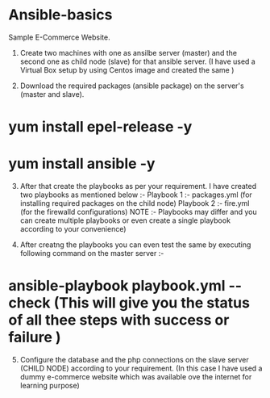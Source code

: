 # Ansible-basics
Sample E-Commerce Website.

1. Create two machines with one as ansilbe server (master) and the second one as child node (slave) for that ansible server.  (I have used a Virtual Box setup by using Centos image and created the same )

2. Download the required packages (ansible package) on the server's (master and slave).

# yum install epel-release -y
# yum install ansible -y

3. After that create the playbooks as per your requirement. I have created two playbooks as mentioned below :-
Playbook 1 :- packages.yml (for installing required packages on the child node)
Playbook 2 :- fire.yml (for the firewalld configurations)
NOTE :- Playbooks may differ and you can create multiple playbooks or even create a single playbook according to your convenience)

4. After creatng the playbooks you can even test the same by executing following command on the master server :-

# ansible-playbook playbook.yml --check  (This will give you the status of all thee steps with success or failure )

5. Configure the database and the php connections on the slave server (CHILD NODE) according to your requirement. (In this case I have used a dummy e-commerce website which was available ove the internet for learning purpose)
